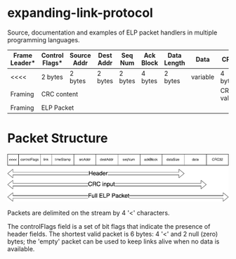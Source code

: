 # expanding-link-protocol
Source, documentation and examples of ELP packet handlers in multiple programming languages.

| Frame Leader*  | Control Flags* | Source Addr  | Dest Addr| Seq Num | Ack Block | Data Length | Data | CRC |
| ------------- |------------- | ----- | --- | --- | --- | --- | --- | --- |
| <<<<      | 2 bytes | 2 bytes | 2 bytes | 2 bytes | 4 bytes | 2 bytes | variable | 4 bytes|
| Framing  <td colspan=7>CRC content <td colspan=1>CRC value |
| Framing  <td colspan=8>ELP Packet |


# Packet Structure
![alt text](elp-packet.png)

Packets are delimited on the stream by 4 '<' characters.

The controlFlags field is a set of bit flags that indicate the presence of header fields. The shortest valid packet is 6 bytes: 4 '<' and 2 null (zero) bytes; the 'empty' packet can be used to keep links alive when no data is available.
